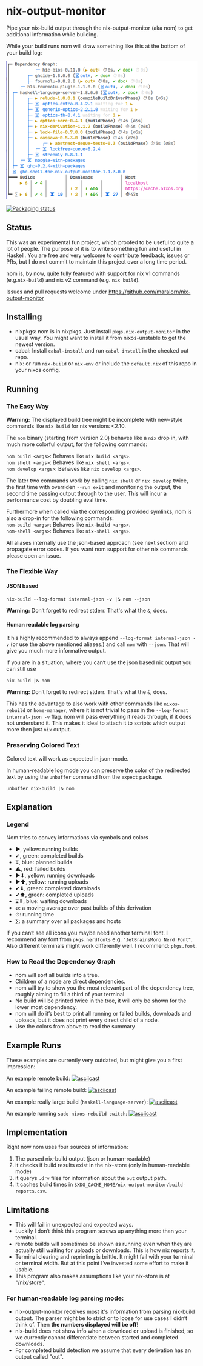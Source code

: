 # nix-output-monitor

Pipe your nix-build output through the nix-output-monitor (aka nom) to get additional information while building.

While your build runs nom will draw something like this at the bottom of your build log:

![](example-screenshot.png)

[![Packaging status](https://repology.org/badge/vertical-allrepos/nix-output-monitor.svg)](https://repology.org/project/nix-output-monitor/versions)


## Status

This was an experimental fun project, which proofed to be useful to quite a lot of people.
The purpose of it is to write something fun and useful in Haskell.
You are free and very welcome to contribute feedback, issues or PRs, but I do not commit to maintain this project over a long time period.

nom is, by now, quite fully featured with support for nix v1 commands (e.g.`nix-build`) and nix v2 command (e.g. `nix build`).

Issues and pull requests welcome under https://github.com/maralorn/nix-output-monitor

## Installing

* nixpkgs: nom is in nixpkgs. Just install `pkgs.nix-output-monitor` in the usual way. You might want to install it from nixos-unstable to get the newest version.
* cabal: Install `cabal-install` and run `cabal install` in the checked out repo.
* nix: or run `nix-build` or `nix-env` or include the `default.nix` of this repo in your nixos config.

## Running

### The Easy Way

**Warning:** The displayed build tree might be incomplete with new-style commands like `nix build` for nix versions <2.10.

The `nom` binary (starting from version 2.0) behaves like a `nix` drop in, with much more colorful output, for the following commands:

`nom build <args>`: Behaves like `nix build <args>`.  
`nom shell <args>`: Behaves like `nix shell <args>`.  
`nom develop <args>`: Behaves like `nix develop <args>`.  

The later two commands work by calling `nix shell` or `nix develop` twice, the first time with overriden `--run exit` and monitoring the output, the second time passing output through to the user. This will incur a performance cost by doubling eval time.

Furthermore when called via the corresponding provided symlinks, nom is also a drop-in for the following commands:  
`nom-build <args>`: Behaves like `nix-build <args>`.  
`nom-shell <args>`: Behaves like `nix-shell <args>`.  

All aliases internally use the json-based approach (see next section) and propagate error codes.
If you want nom support for other nix commands please open an issue.

### The Flexible Way

#### JSON based
```shell
nix-build --log-format internal-json -v |& nom --json
```
**Warning:** Don‘t forget to redirect stderr. That's what the `&`, does.


#### Human readable log parsing

It his highly recommended to always append `--log-format internal-json -v` (or use the above mentioned aliases.) and call `nom` with `--json`. That will give you much more informative output.

If you are in a situation, where you can‘t use the json based nix output you can still use
```shell
nix-build |& nom
```

**Warning:** Don‘t forget to redirect stderr. That's what the `&`, does.

This has the advantage to also work with other commands like `nixos-rebuild` or `home-manager`, where it is not trivial to pass in the `--log-format internal-json -v` flag. nom will pass everything it reads through, if it does not understand it. This makes it ideal to attach it to scripts which output more then just `nix` output.

### Preserving Colored Text

Colored text will work as expected in json-mode.

In human-readable log mode you can preserve the color of the redirected text by using the `unbuffer` command from the `expect` package.

```shell
unbuffer nix-build |& nom
```

## Explanation

### Legend

Nom tries to convey informations via symbols and colors

* ▶, yellow: running builds
* ✔, green: completed builds
* ⏳︎︎︎, blue: planned builds
* ⚠, red: failed builds
* ▶⬇, yellow: running downloads
* ▶⬆, yellow: running uploads
* ✔⬇, green: completed downloads
* ✔⬆, green: completed uploads
* ⏳︎︎︎⬇, blue: waiting downloads
* ∅: a moving average over past builds of this derivation
* ⏱︎: running time 
* ∑: a summary over all packages and hosts

If you can‘t see all icons you maybe need another terminal font.
I recommend any font from `pkgs.nerdfonts` e.g. `"JetBrainsMono Nerd Font"`.
Also different terminals might work differently well. I recommend: `pkgs.foot`.

### How to Read the Dependency Graph

* nom will sort all builds into a tree.
* Children of a node are direct dependencies.
* nom will try to show you the most relevant part of the dependency tree, roughly aiming to fill a third of your terminal
* No build will be printed twice in the tree, it will only be shown for the lower most dependency.
* nom will do it’s best to print all running or failed builds, downloads and uploads, but it does not print every direct child of a node.
* Use the colors from above to read the summary

## Example Runs

These examples are currently very outdated, but might give you a first impression:

An example remote build:
[![asciicast](https://asciinema.org/a/TASdstyOJm3reqFcKZrekgH65.svg)](https://asciinema.org/a/TASdstyOJm3reqFcKZrekgH65)

An example failing remote build:
[![asciicast](https://asciinema.org/a/TASdstyOJm3reqFcKZrekgH65.svg)](https://asciinema.org/a/TASdstyOJm3reqFcKZrekgH65)

An example really large build (`haskell-language-server`):
[![asciicast](https://asciinema.org/a/DDdRLAaiL65PsYUS4dvEaFWBm.svg)](https://asciinema.org/a/DDdRLAaiL65PsYUS4dvEaFWBm)

An example running `sudo nixos-rebuild switch`:
[![asciicast](https://asciinema.org/a/fQTfaxCjNQoNz9eJYGGrLZTcw.svg)](https://asciinema.org/a/fQTfaxCjNQoNz9eJYGGrLZTcw)

## Implementation

Right now nom uses four sources of information:

1. The parsed nix-build output (json or human-readable)
2. it checks if build results exist in the nix-store (only in human-readable mode)
3. it querys `.drv` files for information about the `out` output path.
4. It caches build times in `$XDG_CACHE_HOME/nix-output-monitor/build-reports.csv`.

## Limitations

* This will fail in unexpected and expected ways.
* Luckily I don‘t think this program screws up anything more than your terminal.
* remote builds will sometimes be shown as running even when they are actually still waiting for uploads or downloads. This is how nix reports it.
* Terminal clearing and reprinting is brittle. It might fail with your terminal or terminal width. But at this point I‘ve invested some effort to make it usable.
* This program also makes assumptions like your nix-store is at "/nix/store".

### For human-readable log parsing mode:
* nix-output-monitor receives most it's information from parsing nix-build output. The parser might be to strict or to loose for use cases I didn‘t think of. Then **the numbers displayed will be off**!
* nix-build does not show info when a download or upload is finished, so we currently cannot differentiate between started and completed downloads.
* For completed build detection we assume that every derivation has an output called "out".

